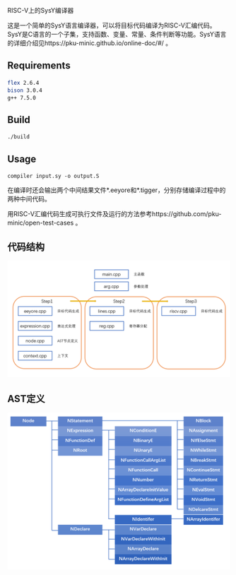 RISC-V上的SysY编译器

这是一个简单的SysY语言编译器，可以将目标代码编译为RISC-V汇编代码。SysY是C语言的一个子集，支持函数、变量、常量、条件判断等功能。SysY语言的详细介绍见https://pku-minic.github.io/online-doc/#/ 。

## Requirements

```bash
flex 2.6.4
bison 3.0.4
g++ 7.5.0
```

## Build

```bash
./build
```

## Usage

```
compiler input.sy -o output.S
```

在编译时还会输出两个中间结果文件\*.eeyore和\*.tigger，分别存储编译过程中的两种中间代码。

用RISC-V汇编代码生成可执行文件及运行的方法参考https://github.com/pku-minic/open-test-cases 。

## 代码结构

![code](images\code.png)

## AST定义

![ast](images\ast.png)